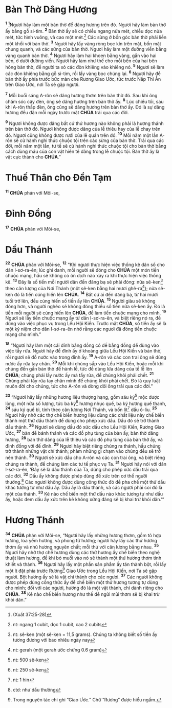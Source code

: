 # Bàn Thờ Dâng Hương

<sup><b>1</b></sup> [^1@-432f0a0f-b7f6-4320-992e-7facaa2ba2b2]Ngươi hãy làm một bàn thờ để dâng hương trên đó. Ngươi hãy làm bàn thờ ấy bằng gỗ si-tim. <sup><b>2</b></sup> Bàn thờ ấy sẽ có chiều ngang nửa mét, chiều dọc nửa mét, tức hình vuông, và cao một mét.[^1-432f0a0f-b7f6-4320-992e-7facaa2ba2b2] Các sừng ở bốn góc bàn thờ phải liền một khối với bàn thờ. <sup><b>3</b></sup> Ngươi hãy lấy vàng ròng bọc kín trên mặt, bốn mặt chung quanh, và các sừng của bàn thờ. Ngươi hãy làm một đường viền bằng vàng quanh bàn thờ. <sup><b>4</b></sup> Ngươi hãy làm hai khoen bằng vàng, gắn vào hai bên, ở dưới đường viền. Ngươi hãy làm như thế cho mỗi bên của hai bên hông bàn thờ, để người ta xỏ các đòn khiêng vào khiêng nó. <sup><b>5</b></sup> Ngươi sẽ làm các đòn khiêng bằng gỗ si-tim, rồi lấy vàng bọc chúng lại. <sup><b>6</b></sup> Ngươi hãy để bàn thờ ấy phía trước bức màn che Rương Giao Ước, tức trước Nắp Thi Ân trên Giao Ước, nơi Ta sẽ gặp ngươi.

<sup><b>7</b></sup> Mỗi buổi sáng A-rôn sẽ dâng hương thơm trên bàn thờ đó. Sau khi ông chăm sóc cây đèn, ông sẽ dâng hương trên bàn thờ ấy. <sup><b>8</b></sup> Lúc chiều tối, sau khi A-rôn thắp đèn, ông cũng sẽ dâng hương trên bàn thờ ấy. Đó là sự dâng hương đều đặn mỗi ngày trước mặt **CHÚA** trải qua các đời.

<sup><b>9</b></sup> Ngươi không được dâng bất cứ thứ hương nào không phải là hương thánh trên bàn thờ đó. Ngươi không được dâng của lễ thiêu hay của lễ chay trên đó. Ngươi cũng không được rưới của lễ quán trên đó. <sup><b>10</b></sup> Mỗi năm một lần A-rôn sẽ cử hành nghi thức chuộc tội trên các sừng của bàn thờ. Trải qua các đời, mỗi năm một lần, tư tế sẽ cử hành nghi thức chuộc tội cho bàn thờ bằng cách dùng máu của con vật hiến tế dâng trong lễ chuộc tội. Bàn thờ ấy là vật cực thánh cho **CHÚA**.”

# Thuế Thân cho Đền Tạm

<sup><b>11</b></sup> **CHÚA** phán với Môi-se,

# Đỉnh Đồng

<sup><b>17</b></sup> **CHÚA** phán với Môi-se,

# Dầu Thánh

<sup><b>22</b></sup> **CHÚA** phán với Môi-se, <sup><b>12</b></sup> “Khi ngươi thực hiện việc thống kê dân số cho dân I-sơ-ra-ên; lúc ghi danh, mỗi người sẽ đóng cho **CHÚA** một món tiền chuộc mạng, hầu sẽ không có ôn dịch nào xảy ra khi thực hiện việc thống kê. <sup><b>13</b></sup> Đây là số tiền mỗi người dân đến đăng bạ sẽ phải đóng: nửa sê-ken[^2-432f0a0f-b7f6-4320-992e-7facaa2ba2b2] theo cân lượng của Nơi Thánh (một sê-ken bằng hai mươi ghê-ra[^3-432f0a0f-b7f6-4320-992e-7facaa2ba2b2]); nửa sê-ken đó là tiền cúng hiến lên **CHÚA**. <sup><b>14</b></sup> Bất cứ ai đến đăng bạ, từ hai mươi tuổi trở lên, đều cúng hiến số tiền ấy lên **CHÚA**. <sup><b>15</b></sup> Người giàu sẽ không đóng hơn, và người nghèo sẽ không đóng thiếu số tiền nửa sê-ken ấy. Đó là tiền mỗi người sẽ cúng hiến lên **CHÚA**, để làm tiền chuộc mạng cho mình. <sup><b>16</b></sup> Ngươi sẽ lấy tiền chuộc mạng ấy từ dân I-sơ-ra-ên, và biệt riêng nó ra, để dùng vào việc phục vụ trong Lều Hội Kiến. Trước mặt **CHÚA**, số tiền ấy sẽ là một kỷ niệm cho dân I-sơ-ra-ên nhớ rằng các ngươi đã đóng tiền chuộc mạng cho mình.”

<sup><b>18</b></sup> “Ngươi hãy làm một cái đỉnh bằng đồng có đế bằng đồng để dùng vào việc tẩy rửa. Ngươi hãy để đỉnh ấy ở khoảng giữa Lều Hội Kiến và bàn thờ, rồi ngươi sẽ đổ nước vào trong đỉnh ấy. <sup><b>19</b></sup> A-rôn và các con trai ông sẽ dùng nước ấy rửa tay chân. <sup><b>20</b></sup> Mỗi khi chúng sắp vào Lều Hội Kiến, hoặc mỗi khi chúng đến gần bàn thờ để hành lễ, tức để dùng lửa dâng của tế lễ lên **CHÚA**; chúng phải lấy nước ấy mà tẩy rửa, để chúng khỏi phải chết. <sup><b>21</b></sup> Chúng phải tẩy rửa tay chân mình để chúng khỏi phải chết. Đó là quy luật muôn đời cho chúng, tức cho A-rôn và dòng dõi ông trải qua các đời.”

<sup><b>23</b></sup> “Ngươi hãy lấy những hương liệu thượng hạng, gồm sáu ký[^4-432f0a0f-b7f6-4320-992e-7facaa2ba2b2] mộc dược lỏng, một nửa số lượng, tức ba ký[^5-432f0a0f-b7f6-4320-992e-7facaa2ba2b2] hương nhục quế, ba ký hương quế thanh, <sup><b>24</b></sup> sáu ký quế bì, tính theo cân lượng Nơi Thánh, và bốn lít[^6-432f0a0f-b7f6-4320-992e-7facaa2ba2b2] dầu ô-liu. <sup><b>25</b></sup> Ngươi hãy nhờ các thợ chế biến hương liệu dùng các chất liệu này chế biến thành một thứ dầu thánh để dùng cho phép xức dầu. Dầu đó sẽ trở thành dầu thánh. <sup><b>26</b></sup> Ngươi sẽ dùng dầu đó xức dầu cho Lều Hội Kiến, Rương Giao Ước, <sup><b>27</b></sup> bàn để bánh thánh và các đồ phụ tùng của bàn ấy, bàn thờ dâng hương, <sup><b>28</b></sup> bàn thờ dâng của lễ thiêu và các đồ phụ tùng của bàn thờ ấy, và đỉnh đồng với đế đỉnh. <sup><b>29</b></sup> Ngươi hãy biệt riêng chúng ra thánh, hầu chúng trở thành những vật chí thánh; phàm những gì chạm vào chúng đều sẽ trở nên thánh. <sup><b>30</b></sup> Ngươi sẽ xức dầu cho A-rôn và các con trai ông, và biệt riêng chúng ra thánh, để chúng làm các tư tế phục vụ Ta. <sup><b>31</b></sup> Ngươi hãy nói với dân I-sơ-ra-ên, ‘Đây sẽ là dầu thánh của Ta, dùng cho phép xức dầu trải qua các đời. <sup><b>32</b></sup> Dầu ấy không được phép dùng để xức trên cơ thể người thường.[^7-432f0a0f-b7f6-4320-992e-7facaa2ba2b2] Các ngươi không được dùng công thức đó để pha chế một thứ dầu khác tương tự như dầu ấy. Dầu ấy là dầu thánh, và các ngươi phải coi đó là một của thánh. <sup><b>33</b></sup> Kẻ nào chế biến một thứ dầu nào khác tương tự như dầu ấy, hoặc đem dầu ấy xức trên kẻ không xứng đáng sẽ bị khai trừ khỏi dân.’”

# Hương Thánh

<sup><b>34</b></sup> **CHÚA** phán với Môi-se, “Ngươi hãy lấy những hương thơm, gồm tô hợp hương, loa yểm hương, và phong tử hương; ngươi hãy lấy các thứ hương thơm ấy và nhũ hương nguyên chất; mỗi thứ với cân lượng bằng nhau. <sup><b>35</b></sup> Ngươi hãy nhờ thợ chế hương dùng các thứ hương ấy chế biến theo nghệ thuật làm hương, để khi bỏ muối vào nó sẽ thành một thứ hương thơm tinh khiết và thánh. <sup><b>36</b></sup> Ngươi hãy lấy một phần sản phẩm ấy tán thành bột, rồi lấy một ít đặt phía trước Rương[^8-432f0a0f-b7f6-4320-992e-7facaa2ba2b2] Giao Ước trong Lều Hội Kiến, nơi Ta sẽ gặp ngươi. Bột hương ấy sẽ là vật chí thánh cho các ngươi. <sup><b>37</b></sup> Các ngươi không được phép dùng công thức ấy để chế biến một thứ hương tương tự dùng cho mình; đối với các ngươi, hương đó là một vật thánh, chỉ dành riêng cho **CHÚA**. <sup><b>38</b></sup> Kẻ nào chế biến hương như thế để ngửi mùi thơm sẽ bị khai trừ khỏi dân.”

[^1-432f0a0f-b7f6-4320-992e-7facaa2ba2b2]: nt: ngang 1 cubit, dọc 1 cubit, cao 2 cubits

[^2-432f0a0f-b7f6-4320-992e-7facaa2ba2b2]: nt: sê-ken (một sê-ken = 11,5 grams). Chúng ta không biết số tiền ấy tương đương với bao nhiêu ngày nay

[^3-432f0a0f-b7f6-4320-992e-7facaa2ba2b2]: nt: gerah (một gerah ước chừng 0.6 gram)

[^4-432f0a0f-b7f6-4320-992e-7facaa2ba2b2]: nt: 500 sê-ken

[^5-432f0a0f-b7f6-4320-992e-7facaa2ba2b2]: nt: 250 sê-ken

[^6-432f0a0f-b7f6-4320-992e-7facaa2ba2b2]: nt: 1 hin

[^7-432f0a0f-b7f6-4320-992e-7facaa2ba2b2]: ctd: như dầu thường

[^8-432f0a0f-b7f6-4320-992e-7facaa2ba2b2]: Trong nguyên tác chỉ ghi “Giao Ước.” Chữ “Rương” được hiểu ngầm.

[^1@-432f0a0f-b7f6-4320-992e-7facaa2ba2b2]: (Xuất 37:25-28)
